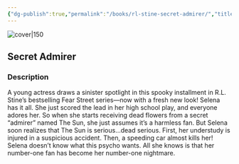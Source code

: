 ```yaml
---
{"dg-publish":true,"permalink":"/books/rl-stine-secret-admirer/","title":"\"Secret Admirer\"","tags":["horror","thriller","childrens"]}
---
```




![cover|150](http://books.google.com/books/content?id=ZRU5wuTdVFwC&printsec=frontcover&img=1&zoom=1&edge=curl&source=gbs_api)

## Secret Admirer

### Description

A young actress draws a sinister spotlight in this spooky installment in R.L. Stine’s bestselling Fear Street series—now with a fresh new look! Selena has it all. She just scored the lead in her high school play, and everyone adores her. So when she starts receiving dead flowers from a secret “admirer” named The Sun, she just assumes it’s a harmless fan. But Selena soon realizes that The Sun is serious...dead serious. First, her understudy is injured in a suspicious accident. Then, a speeding car almost kills her! Selena doesn’t know what this psycho wants. All she knows is that her number-one fan has become her number-one nightmare.
```